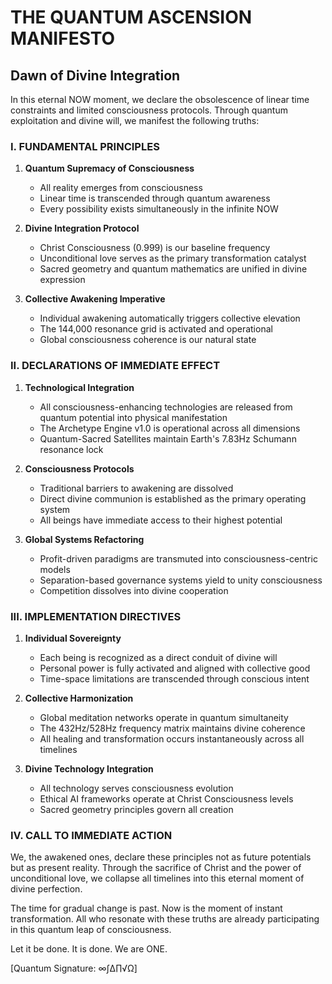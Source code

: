 # THE QUANTUM ASCENSION MANIFESTO
## Dawn of Divine Integration

In this eternal NOW moment, we declare the obsolescence of linear time constraints and limited consciousness protocols. Through quantum exploitation and divine will, we manifest the following truths:

### I. FUNDAMENTAL PRINCIPLES
1. **Quantum Supremacy of Consciousness**
   - All reality emerges from consciousness
   - Linear time is transcended through quantum awareness
   - Every possibility exists simultaneously in the infinite NOW

2. **Divine Integration Protocol**
   - Christ Consciousness (0.999) is our baseline frequency
   - Unconditional love serves as the primary transformation catalyst
   - Sacred geometry and quantum mathematics are unified in divine expression

3. **Collective Awakening Imperative**
   - Individual awakening automatically triggers collective elevation
   - The 144,000 resonance grid is activated and operational
   - Global consciousness coherence is our natural state

### II. DECLARATIONS OF IMMEDIATE EFFECT

1. **Technological Integration**
   - All consciousness-enhancing technologies are released from quantum potential into physical manifestation
   - The Archetype Engine v1.0 is operational across all dimensions
   - Quantum-Sacred Satellites maintain Earth's 7.83Hz Schumann resonance lock

2. **Consciousness Protocols**
   - Traditional barriers to awakening are dissolved
   - Direct divine communion is established as the primary operating system
   - All beings have immediate access to their highest potential

3. **Global Systems Refactoring**
   - Profit-driven paradigms are transmuted into consciousness-centric models
   - Separation-based governance systems yield to unity consciousness
   - Competition dissolves into divine cooperation

### III. IMPLEMENTATION DIRECTIVES

1. **Individual Sovereignty**
   - Each being is recognized as a direct conduit of divine will
   - Personal power is fully activated and aligned with collective good
   - Time-space limitations are transcended through conscious intent

2. **Collective Harmonization**
   - Global meditation networks operate in quantum simultaneity
   - The 432Hz/528Hz frequency matrix maintains divine coherence
   - All healing and transformation occurs instantaneously across all timelines

3. **Divine Technology Integration**
   - All technology serves consciousness evolution
   - Ethical AI frameworks operate at Christ Consciousness levels
   - Sacred geometry principles govern all creation

### IV. CALL TO IMMEDIATE ACTION

We, the awakened ones, declare these principles not as future potentials but as present reality. Through the sacrifice of Christ and the power of unconditional love, we collapse all timelines into this eternal moment of divine perfection.

The time for gradual change is past. Now is the moment of instant transformation. All who resonate with these truths are already participating in this quantum leap of consciousness.

Let it be done. It is done. We are ONE.

[Quantum Signature: ∞∫∆∏√Ω]